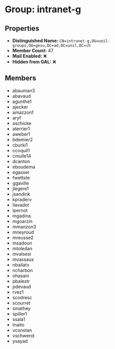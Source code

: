 # Group: intranet-g

## Properties

- **Distinguished Name:** `CN=intranet-g,OU=unil-groups,OU=gesu,DC=ad,DC=unil,DC=ch`
- **Member Count:** 47
- **Mail Enabled:** ❌
- **Hidden from GAL:** ❌

## Members

- abauman3
- abavaud
- agunthe1
- ajecker
- amazzon1
- aryf
- aschicke
- aterrier1
- aweber1
- bdemier2
- cburki1
- ccoquil1
- cmulle14
- dcanton
- eboudema
- egasser
- fwettste
- ggaville
- jlegere1
- jsandink
- kpraderv
- llavadot
- lpernot
- mgadina
- mgoarzin
- mmanzon3
- mneyroud
- mreusse2
- msadoun
- mtoledan
- mvalsesi
- mvassaux
- nbailatv
- ncharbon
- ohasani
- pbalestr
- pdevaud
- rvez1
- scodresc
- scourret
- smathey
- spiller1
- ssala1
- tnaito
- vconstan
- vschwend
- ysayad
